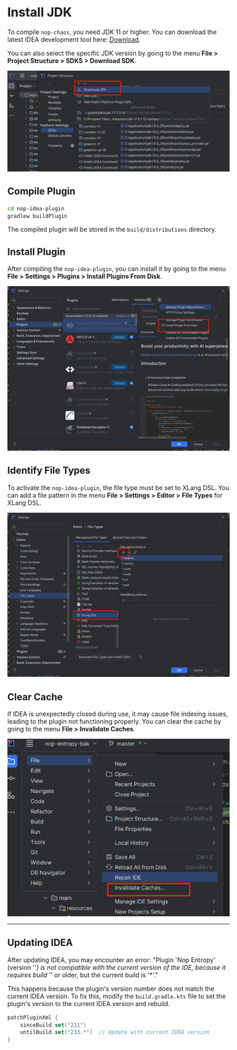 # Install JDK

To compile `nop-chaos`, you need JDK 11 or higher. You can download the latest IDEA development tool here: [Download](https://www.jetbrains.com/idea/download/#section=windows).

You can also select the specific JDK version by going to the menu **File > Project Structure > SDKS > Download SDK**.

![idea-install-jdk](idea-install-jdk.png)

## Compile Plugin

```bash
cd nop-idea-plugin
gradlew buildPlugin
```

The compiled plugin will be stored in the `build/distributions` directory.

## Install Plugin

After compiling the `nop-idea-plugin`, you can install it by going to the menu **File > Settings > Plugins > Install Plugins From Disk**.

![idea-install-plugin](idea-install-plugin.png)

## Identify File Types

To activate the `nop-idea-plugin`, the file type must be set to XLang DSL. You can add a file pattern in the menu **File > Settings > Editor > File Types** for XLang DSL.

![idea-file-types](idea-file-types.png)

## Clear Cache

If IDEA is unexpectedly closed during use, it may cause file indexing issues, leading to the plugin not functioning properly. You can clear the cache by going to the menu **File > Invalidate Caches**.

![idea-clear-cache](idea-clear-cache.png)

---

## Updating IDEA

After updating IDEA, you may encounter an error: "Plugin 'Nop Entropy' (version '*') is not compatible with the current version of the IDE, because it requires build '*' or older, but the current build is '*'."

This happens because the plugin's version number does not match the current IDEA version. To fix this, modify the `build.gradle.kts` file to set the plugin's version to the current IDEA version and rebuild.

```kotlin
patchPluginXml {
    sinceBuild.set("211")
    untilBuild.set("233.*")  // Update with current IDEA version
}
```
